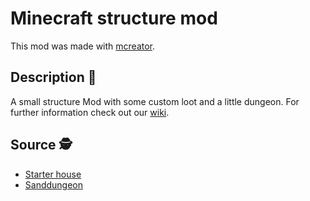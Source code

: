 # Minecraft structure mod
This mod was made with <a href="https://mcreator.net/">mcreator</a>.
## Description &#128216;
A small structure Mod with some custom loot and a little dungeon. For further information check out our <a href="https://github.com/MatBayern/mod_structure_minecraft/wiki">wiki</a>.
## Source &#x1F575;
- <a href="https://www.youtube.com/watch?v=yTu8J1f0WiI">Starter house</a>
- <a href="https://www.planetminecraft.com/project/mosl-ktkay/">Sanddungeon</a> 
